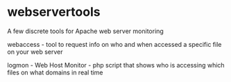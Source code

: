 webservertools
==============

A few discrete tools for Apache web server monitoring


webaccess - tool to request info on who and when accessed a specific file on your web server

logmon - Web Host Monitor - php script that shows who is accessing which files on what domains in real time
